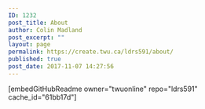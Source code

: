 ```yaml
---
ID: 1232
post_title: About
author: Colin Madland
post_excerpt: ""
layout: page
permalink: https://create.twu.ca/ldrs591/about/
published: true
post_date: 2017-11-07 14:27:56
---
```

[embedGitHubReadme owner="twuonline" repo="ldrs591" cache_id="61bb17d"]